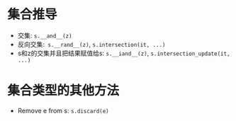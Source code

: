 # 集合推导
- 交集: `s.__and__(z)`
- 反向交集:` s.__rand__(z)`, `s.intersection(it, ...)`
- s和z的交集并且把结果赋值给s: `s.__iand__(z)`, `s.intersection_update(it, ...)`

# 集合类型的其他方法
- Remove e from s: `s.discard(e)`
